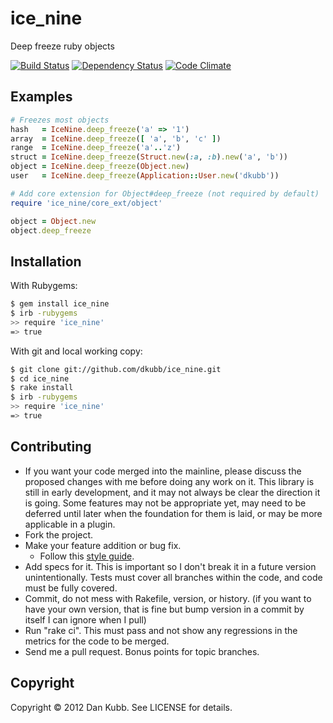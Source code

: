 ice_nine
========

Deep freeze ruby objects

[![Build Status](https://secure.travis-ci.org/dkubb/ice_nine.png)](https://travis-ci.org/dkubb/ice_nine)
[![Dependency Status](https://gemnasium.com/dkubb/ice_nine.png)](https://gemnasium.com/dkubb/ice_nine)
[![Code Climate](https://codeclimate.com/badge.png)](https://codeclimate.com/github/dkubb/ice_nine)

Examples
--------

```ruby
# Freezes most objects
hash   = IceNine.deep_freeze('a' => '1')
array  = IceNine.deep_freeze([ 'a', 'b', 'c' ])
range  = IceNine.deep_freeze('a'..'z')
struct = IceNine.deep_freeze(Struct.new(:a, :b).new('a', 'b'))
object = IceNine.deep_freeze(Object.new)
user   = IceNine.deep_freeze(Application::User.new('dkubb'))

# Add core extension for Object#deep_freeze (not required by default)
require 'ice_nine/core_ext/object'

object = Object.new
object.deep_freeze
```

Installation
------------

With Rubygems:

```bash
$ gem install ice_nine
$ irb -rubygems
>> require 'ice_nine'
=> true
```

With git and local working copy:

```bash
$ git clone git://github.com/dkubb/ice_nine.git
$ cd ice_nine
$ rake install
$ irb -rubygems
>> require 'ice_nine'
=> true
```

Contributing
-------------

* If you want your code merged into the mainline, please discuss the proposed changes with me before doing any work on it. This library is still in early development, and it may not always be clear the direction it is going. Some features may not be appropriate yet, may need to be deferred until later when the foundation for them is laid, or may be more applicable in a plugin.
* Fork the project.
* Make your feature addition or bug fix.
  * Follow this [style guide](https://github.com/dkubb/styleguide).
* Add specs for it. This is important so I don't break it in a future version unintentionally. Tests must cover all branches within the code, and code must be fully covered.
* Commit, do not mess with Rakefile, version, or history.  (if you want to have your own version, that is fine but bump version in a commit by itself I can ignore when I pull)
* Run "rake ci". This must pass and not show any regressions in the
  metrics for the code to be merged.
* Send me a pull request. Bonus points for topic branches.

Copyright
---------

Copyright &copy; 2012 Dan Kubb. See LICENSE for details.
